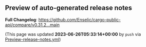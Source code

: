 ## Preview of auto-generated release notes
<!-- Release notes generated using configuration in .github/release.yml at main -->



**Full Changelog**: https://github.com/Enselic/cargo-public-api/compare/v0.31.2...main


(This page was updated **2023-06-26T05:33:14+00:00** by `push` via [Preview-release-notes.yml](https://github.com/Enselic/cargo-public-api/actions/runs/5374195748))
